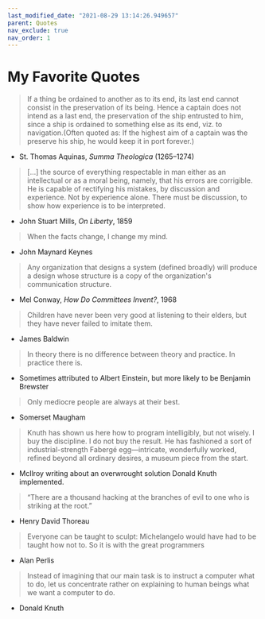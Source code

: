```yaml
---
last_modified_date: "2021-08-29 13:14:26.949657"
parent: Quotes
nav_exclude: true
nav_order: 1
---
```


# My Favorite Quotes

> If a thing be ordained to another as to its end, its last end cannot consist in the preservation of its being. Hence a captain does not intend as a last end, the preservation of the ship entrusted to him, since a ship is ordained to something else as its end, viz. to navigation.(Often quoted as: If the highest aim of a captain was the preserve his ship, he would keep it in port forever.)
- St. Thomas Aquinas, _Summa Theologica_ (1265–1274)

> [...] the source of everything respectable in man either as an intellectual or as a moral being, namely, that his errors are corrigible. He is capable of rectifying his mistakes, by discussion and experience. Not by experience alone. There must be discussion, to show how experience is to be interpreted.
- John Stuart Mills, _On Liberty_, 1859

> When the facts change, I change my mind.
- John Maynard Keynes

> Any organization that designs a system (defined broadly) will produce a design whose structure is a copy of the organization's communication structure.
- Mel Conway, _How Do Committees Invent?_, 1968

> Children have never been very good at listening to their elders, but they have never failed to imitate them.
- James Baldwin

> In theory there is no difference between theory and practice. In practice there is.
- Sometimes attributed to Albert Einstein, but more likely to be Benjamin Brewster

> Only mediocre people are always at their best.
- Somerset Maugham

> Knuth has shown us here how to program intelligibly, but not wisely. I buy the discipline. I do not buy the result. He has fashioned a sort of industrial-strength Fabergé egg—intricate, wonderfully worked, refined beyond all ordinary desires, a museum piece from the start.
- McIlroy writing about an overwrought solution Donald Knuth implemented.

> “There are a thousand hacking at the branches of evil to one who is striking at the root.”
- Henry David Thoreau

> Everyone can be taught to sculpt: Michelangelo would have had to be taught how not to. So it is with the great programmers
- Alan Perlis

> Instead of imagining that our main task is to instruct a computer what to do, let us concentrate rather on explaining to human beings what we want a computer to do.
- Donald Knuth